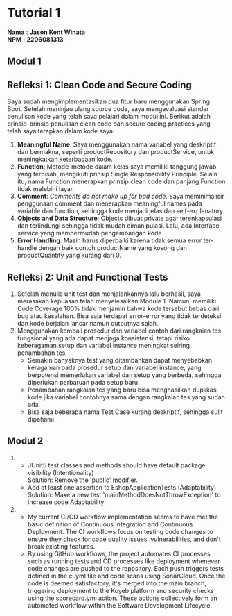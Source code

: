 # Tutorial 1

**Nama** : **Jason Kent Winata** <br/>
**NPM** : **2206081313** <br/>

## Modul 1
## Refleksi 1: Clean Code and Secure Coding
Saya sudah mengimplementasikan dua fitur baru menggunakan Spring Boot. Setelah meninjau ulang source code, saya mengevaluasi standar penulisan kode yang telah saya pelajari dalam modul ini. Berikut adalah prinsip-prinsip penulisan clean code dan secure coding practices yang telah saya terapkan dalam kode saya:

1. **Meaningful Name**: Saya menggunakan nama variabel yang deskriptif dan bermakna, seperti productRepository dan productService, untuk meningkatkan keterbacaan kode.
2. **Function**: Metode-metode dalam kelas saya memiliki tanggung jawab yang terpisah, mengikuti prinsip Single Responsibility Principle. Selain itu, nama Function menerapkan prinsip clean code dan panjang Function tidak melebihi layar.
3. **Comment**: *Comments do not make up for bad code.* Saya meminimalisir penggunaan comment dan menerapkan meaningful names pada variable dan function, sehingga kode menjadi jelas dan self-explanatory.
4. **Objects and Data Structure**: Objects dibuat private agar terenkapsulasi dan terlindungi sehingga tidak mudah dimanipulasi. Lalu, ada Interface service yang mempermudah pengembangan kode.
5. **Error Handling**: Masih harus diperbaiki karena tidak semua error ter-handle dengan baik contoh productName yang kosong dan productQuantity yang kurang dari 0.

## Refleksi 2: Unit and Functional Tests
1. Setelah menulis unit test dan menjalankannya lalu berhasil, saya merasakan kepuasan telah menyelesaikan Module 1. Namun, memiliki Code Coverage 100% tidak menjamin bahwa kode tersebut bebas dari bug atau kesalahan. Bisa saja terdapat error-error yang tidak terdeteksi dan kode berjalan lancar namun outputnya salah.
2. Menggunakan kembali prosedur dan variabel contoh dari rangkaian tes fungsional yang ada dapat menjaga konsistensi, tetapi risiko keberagaman setup dan variabel instance meningkat seiring penambahan tes.
    - Semakin banyaknya test yang ditambahkan dapat menyebabkan keragaman pada prosedur setup dan variabel instance, yang berpotensi memerlukan variabel dan setup yang berbeda, sehingga diperlukan perbaruan pada setup baru.
    - Penambahan rangkaian tes yang baru bisa menghasilkan duplikasi kode jika variabel contohnya sama dengan rangkaian tes yang sudah ada.
    - Bisa saja beberapa nama Test Case kurang deskriptif, sehingga sulit dipahami. 

## Modul 2
1. - JUnit5 test classes and methods should have default package visibility (Intentionality)<br/>
   Solution: Remove the 'public' modifier.
   - Add at least one assertion to EshopApplicationTests (Adaptability)<br/>
   Solution: Make a new test 'mainMethodDoesNotThrowException' to increase code Adaptability

2. - My current CI/CD workflow implementation seems to have met the basic definition of Continuous Integration and Continuous Deployment. The CI workflows focus on testing code changes to ensure they check for code quality issues, vulnerabilities, and don't break existing features. <br/>
   - By using GitHub workflows, the project automates CI processes such as running tests and CD processes like deployment whenever code changes are pushed to the repository. Each push triggers tests defined in the ci.yml file and code scans using SonarCloud. Once the code is deemed satisfactory, it's merged into the main branch, triggering deployment to the Koyeb platform and security checks using the scorecard.yml action. These actions collectively form an automated workflow within the Software Development Lifecycle.